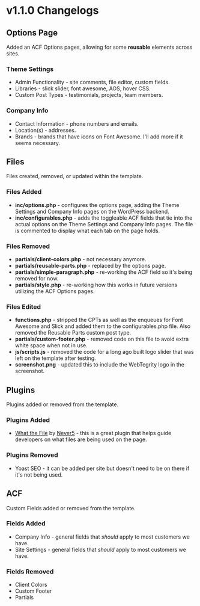 v1.1.0 Changelogs
===
## Options Page
Added an ACF Options pages, allowing for some **reusable** elements across sites.

### Theme Settings
* Admin Functionality - site comments, file editor, custom fields.
* Libraries - slick slider, font awesome, AOS, hover CSS.
* Custom Post Types - testimonials, projects, team members.

### Company Info
* Contact Information - phone numbers and emails.
* Location(s) - addresses.
* Brands - brands that have icons on Font Awesome. I'll add more if it seems necessary.

## Files
Files created, removed, or updated within the template.

### Files Added
* **inc/options.php** - configures the options page, adding the Theme Settings and Company Info pages on the WordPress backend.
* **inc/configurables.php** - adds the toggleable ACF fields that tie into the actual options on the Theme Settings and Company Info pages. The file is commented to display what each tab on the page holds.

### Files Removed
* **partials/client-colors.php** - not necessary anymore.
* **partials/reusable-parts.php** - replaced by the options page.
* **partials/simple-paragraph.php** - re-working the ACF field so it's being removed for now.
* **partials/style.php** - re-working how this works in future versions utilizing the ACF Options pages.

### Files Edited
* **functions.php** - stripped the CPTs as well as the enqueues for Font Awesome and Slick and added them to the configurables.php file. Also removed the Reusable Parts custom post type.
* **partials/custom-footer.php** - removed code on this file to avoid extra white space when not in use.
* **js/scripts.js** - removed the code for a long ago built logo slider that was left on the template after testing.
* **screenshot.png** - updated this to include the WebTegrity logo in the screenshot.

## Plugins
Plugins added or removed from the template.

### Plugins Added
* [What the File](https://wordpress.org/plugins/what-the-file/) by [Never5](https://www.never5.com/) - this is a great plugin that helps guide developers on what files are being used on the page.

### Plugins Removed
* Yoast SEO - it can be added per site but doesn't need to be on there if it's not being used.

## ACF
Custom Fields added or removed from the template.

### Fields Added
* Company Info - general fields that _should_ apply to most customers we have.
* Site Settings - general fields that _should_ apply to most customers we have.

### Fields Removed
* Client Colors
* Custom Footer
* Partials